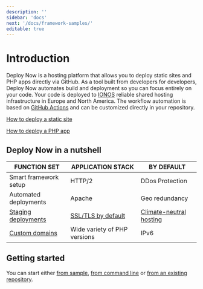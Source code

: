 ```yaml
---
description: ''
sidebar: 'docs'
next: '/docs/framework-samples/'
editable: true
---
```


# Introduction

Deploy Now is a hosting platform that allows you to deploy static sites and PHP apps directly via GitHub. As a tool built from developers for developers, Deploy Now automates build and deployment so you can focus entirely on your code. Your code is deployed to [IONOS](https://www.ionos.com/) reliable shared hosting infrastructure in Europe and North America. The workflow automation is based on [GitHub Actions](https://github.com/features/actions) and can be customized directly in your repository.

[How to deploy a static site](/docs/deploy-static-sites)

[How to deploy a PHP app](/docs/deploy-php-apps)

## Deploy Now in a nutshell

|FUNCTION SET|APPLICATION STACK|BY DEFAULT|
|-|-|-|
|Smart framework setup|HTTP/2|DDos Protection|
|Automated deployments|Apache|Geo redundancy|
|[Staging deployments](/docs/staging-deployments)|[SSL/TLS by default](/docs/domain-tls/#tlsssl)|[Climate-neutral hosting](https://www.ionos.com/environment)|
|[Custom domains](/docs/domain-tls)|Wide variety of PHP versions|IPv6|

## Getting started
You can start either [from sample](/docs/framework-samples), [from command line](/docs/from-cmd-line) or [from an existing repository](/docs/from-repo).
